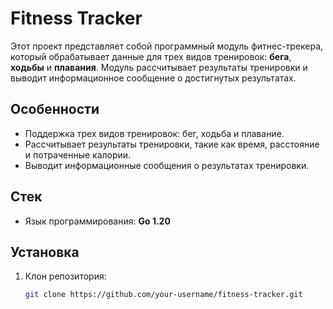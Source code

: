 # Fitness Tracker

Этот проект представляет собой программный модуль фитнес-трекера, который обрабатывает данные для трех видов тренировок: **бега**, **ходьбы** и **плавания**. Модуль рассчитывает результаты тренировки и выводит информационное сообщение о достигнутых результатах.


## Особенности

- Поддержка трех видов тренировок: бег, ходьба и плавание.
- Рассчитывает результаты тренировки, такие как время, расстояние и потраченные калории.
- Выводит информационные сообщения о результатах тренировки.
  
## Стек

- Язык программирования: **Go 1.20**

## Установка

1. Клон репозитория:
   ```bash
   git clone https://github.com/your-username/fitness-tracker.git
